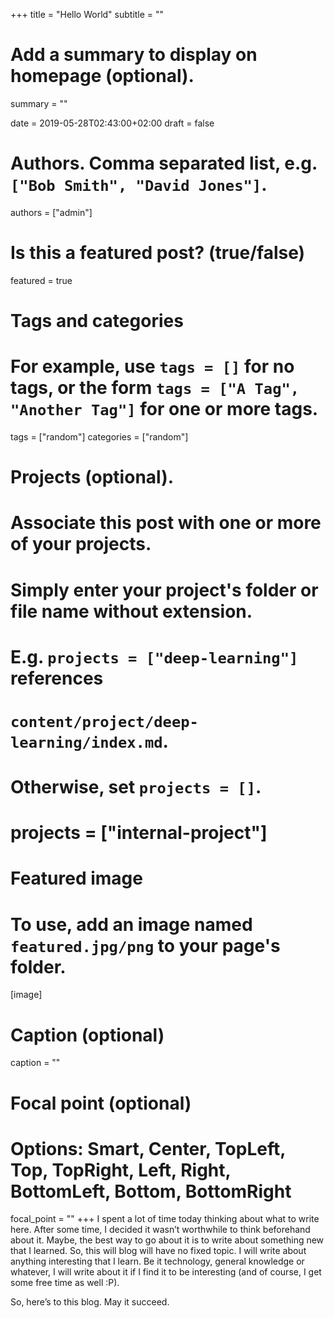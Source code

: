 +++
title = "Hello World"
subtitle = ""

# Add a summary to display on homepage (optional).
summary = ""

date = 2019-05-28T02:43:00+02:00
draft = false

# Authors. Comma separated list, e.g. `["Bob Smith", "David Jones"]`.
authors = ["admin"]

# Is this a featured post? (true/false)
featured = true

# Tags and categories
# For example, use `tags = []` for no tags, or the form `tags = ["A Tag", "Another Tag"]` for one or more tags.
tags = ["random"]
categories = ["random"]

# Projects (optional).
#   Associate this post with one or more of your projects.
#   Simply enter your project's folder or file name without extension.
#   E.g. `projects = ["deep-learning"]` references 
#   `content/project/deep-learning/index.md`.
#   Otherwise, set `projects = []`.
# projects = ["internal-project"]

# Featured image
# To use, add an image named `featured.jpg/png` to your page's folder. 
[image]
  # Caption (optional)
  caption = ""

  # Focal point (optional)
  # Options: Smart, Center, TopLeft, Top, TopRight, Left, Right, BottomLeft, Bottom, BottomRight
  focal_point = ""
+++
I spent a lot of time today thinking about what to write here. After some time, I decided it wasn’t worthwhile to think beforehand about it. Maybe, the best way to go about it is to write about something new that I learned. So, this will blog will have no fixed topic. I will write about anything interesting that I learn. Be it technology, general knowledge or whatever, I will write about it if I find it to be interesting (and of course, I get some free time as well :P).

So, here’s to this blog. May it succeed.
